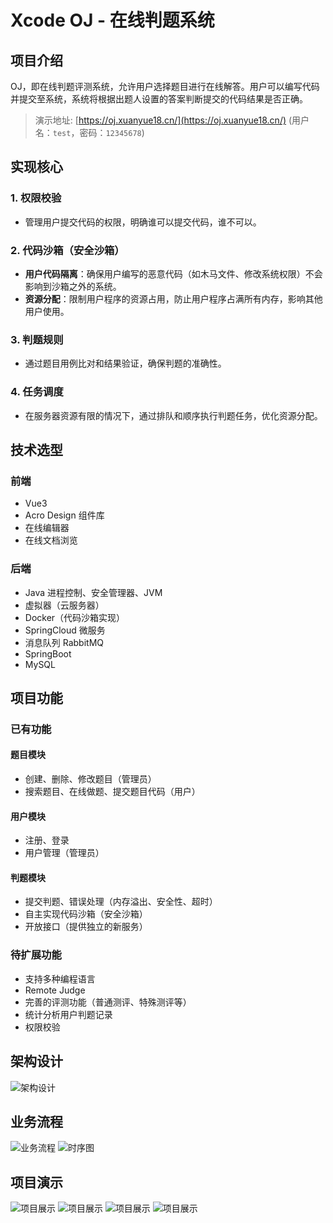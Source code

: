 # Xcode OJ - 在线判题系统

## 项目介绍

OJ，即在线判题评测系统，允许用户选择题目进行在线解答。用户可以编写代码并提交至系统，系统将根据出题人设置的答案判断提交的代码结果是否正确。
> 演示地址: [https://oj.xuanyue18.cn/](https://oj.xuanyue18.cn/) (用户名：`test`，密码：`12345678`)

## 实现核心

### 1. 权限校验
- 管理用户提交代码的权限，明确谁可以提交代码，谁不可以。

### 2. 代码沙箱（安全沙箱）
- **用户代码隔离**：确保用户编写的恶意代码（如木马文件、修改系统权限）不会影响到沙箱之外的系统。
- **资源分配**：限制用户程序的资源占用，防止用户程序占满所有内存，影响其他用户使用。

### 3. 判题规则
- 通过题目用例比对和结果验证，确保判题的准确性。

### 4. 任务调度
- 在服务器资源有限的情况下，通过排队和顺序执行判题任务，优化资源分配。

## 技术选型

### 前端
- Vue3
- Acro Design 组件库
- 在线编辑器
- 在线文档浏览

### 后端
- Java 进程控制、安全管理器、JVM
- 虚拟器（云服务器）
- Docker（代码沙箱实现）
- SpringCloud 微服务
- 消息队列 RabbitMQ
- SpringBoot
- MySQL

## 项目功能

### 已有功能

#### 题目模块
- 创建、删除、修改题目（管理员）
- 搜索题目、在线做题、提交题目代码（用户）

#### 用户模块
- 注册、登录
- 用户管理（管理员）

#### 判题模块
- 提交判题、错误处理（内存溢出、安全性、超时）
- 自主实现代码沙箱（安全沙箱）
- 开放接口（提供独立的新服务）

### 待扩展功能
- 支持多种编程语言
- Remote Judge
- 完善的评测功能（普通测评、特殊测评等）
- 统计分析用户判题记录
- 权限校验

## 架构设计
![架构设计](docs/jiagoutu.png)

## 业务流程
![业务流程](docs/liuchengtu.png)
![时序图](docs/shixutu.png)

## 项目演示
![项目展示](docs/img_0.png)
![项目展示](docs/img_1.png)
![项目展示](docs/img_2.png)
![项目展示](docs/img_3.png)


